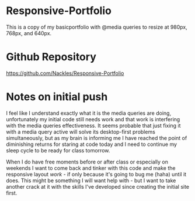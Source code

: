 # Responsive-Portfolio

This is a copy of my basicportfolio with @media queries to resize at 980px, 768px, and 640px.

# Github Repository
https://github.com/Nackles/Responsive-Portfolio

# Notes on initial push
I feel like I understand exactly what it is the media queries are doing, unfortunately my initial code still needs work and that work is interfering with the media queries effectiveness. It seems probable that just fixing it with a media query active will solve its desktop-first problems simultaneously, but as my brain is informing me I have reached the point of diminishing returns for staring at code today and I need to continue my sleep cycle to be ready for class tomorrow.

When I do have free moments before or after class or especially on weekends I want to come back and tinker with this code and make the responsive layout *work* - if only because it's going to bug me (haha) until it does. This might be something I will want help with - but I want to take another crack at it with the skills I've developed since creating the initial site first.

